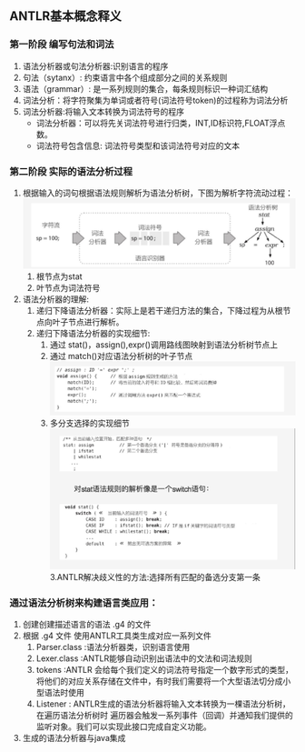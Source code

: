 ## ANTLR基本概念释义
### 第一阶段  编写句法和词法
  1. 语法分析器或句法分析器:识别语言的程序
  2. 句法（sytanx）: 约束语言中各个组成部分之间的关系规则
  3. 语法（grammar）: 是一系列规则的集合，每条规则标识一种词汇结构
  4. 词法分析：将字符聚集为单词或者符号(词法符号token)的过程称为词法分析
  5. 词法分析器:将输入文本转换为词法符号的程序
     - 词法分析器：可以将先关词法符号进行归类，INT,ID标识符,FLOAT浮点数。
     - 词法符号包含信息: 词法符号类型和该词法符号对应的文本
### 第二阶段 实际的语法分析过程
  1. 根据输入的词句根据语法规则解析为语法分析树，下图为解析字符流动过程：
![img.png](img.png)
        1. 根节点为stat
        2. 叶节点为词法符号
  2. 语法分析器的理解:
     1. 递归下降语法分析器：实际上是若干递归方法的集合，下降过程为从根节点向叶子节点进行解析。
     2. 递归下降语法分析器的实现细节:
        1. 通过 stat()，assign(),expr()调用路线图映射到语法分析树节点上
        2. 通过 match()对应语法分析树的叶子节点
            ![img_1.png](img_1.png)
        3. 多分支选择的实现细节 
        ![img_2.png](img_2.png)
     3.ANTLR解决歧义性的方法:选择所有匹配的备选分支第一条
  ###  通过语法分析树来构建语言类应用：
  1. 创建创建描述语言的语法  .g4 的文件
  2. 根据 .g4 文件 使用ANTLR工具类生成对应一系列文件
     1. Parser.class :语法分析器类，识别语言使用
     2. Lexer.class  :ANTLR能够自动识别出语法中的文法和词法规则
     3. tokens  :ANTLR 会给每个我们定义的词法符号指定一个数字形式的类型，将他们的对应关系存储在文件中，有时我们需要将一个大型语法切分成小型语法时使用
     4. Listener : ANTLR生成的语法分析器将输入文本转换为一棵语法分析树，在遍历语法分析树时 遍历器会触发一系列事件（回调）并通知我们提供的监听对象。我们可以实现此接口完成自定义功能。
  3. 生成的语法分析器与java集成


  